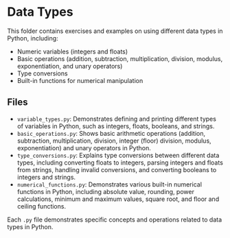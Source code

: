 # Data Types

This folder contains exercises and examples on using different data types in Python, including:
- Numeric variables (integers and floats)
- Basic operations (addition, subtraction, multiplication, division, modulus, exponentiation, and unary operators)
- Type conversions
- Built-in functions for numerical manipulation

## Files

- `variable_types.py`: Demonstrates defining and printing different types of variables in Python, such as integers, floats, booleans, and strings.
- `basic_operations.py`: Shows basic arithmetic operations (addition, subtraction, multiplication, division, integer (floor) division, modulus, exponentiation) and unary operators in Python.
- `type_conversions.py`: Explains type conversions between different data types, including converting floats to integers, parsing integers and floats from strings, handling invalid conversions, and converting booleans to integers and strings.
- `numerical_functions.py`: Demonstrates various built-in numerical functions in Python, including absolute value, rounding, power calculations, minimum and maximum values, square root, and floor and ceiling functions.

Each `.py` file demonstrates specific concepts and operations related to data types in Python.
